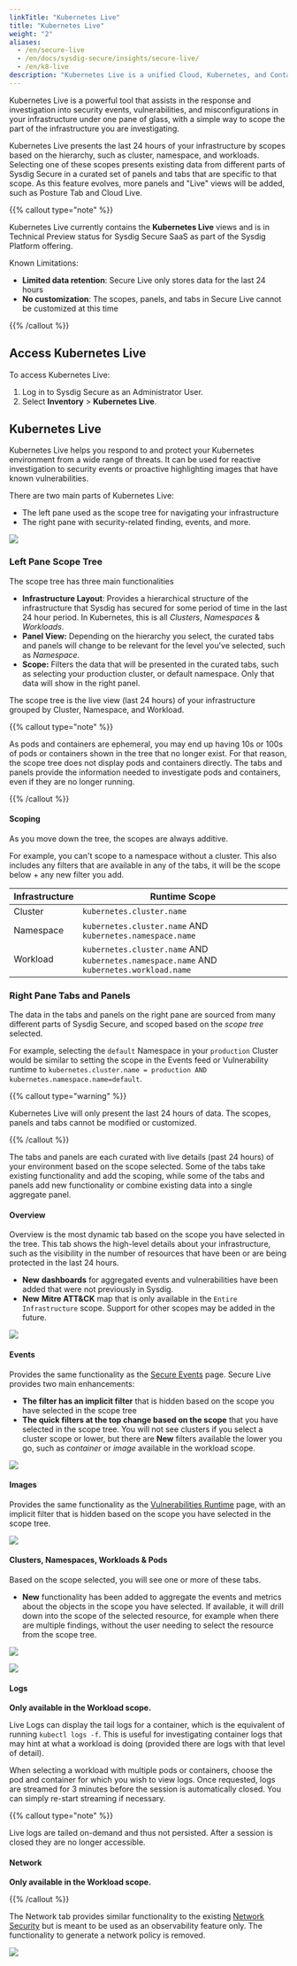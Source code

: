 ```yaml
---
linkTitle: "Kubernetes Live"
title: "Kubernetes Live"
weight: "2"
aliases:
  - /en/secure-live
  - /en/docs/sysdig-secure/insights/secure-live/
  - /en/k8-live
description: "Kubernetes Live is a unified Cloud, Kubernetes, and Container security framework that provides visibility to the Sysdig Secure platform across your infrastructure in the last 24 hours."
---
```


Kubernetes  Live is a powerful tool that assists in the response and investigation into security events, vulnerabilities, and misconfigurations in your infrastructure under one pane of glass, with a simple way to scope the part of the infrastructure you are investigating.

Kubernetes  Live presents the last 24 hours of your infrastructure by scopes based on the hierarchy, such as cluster, namespace, and workloads. Selecting one of these scopes presents existing data from different parts of Sysdig Secure in a curated set of panels and tabs that are specific to that scope. As this feature evolves, more panels and "Live" views will be added, such as Posture Tab and Cloud Live.

{{% callout type="note" %}}

Kubernetes  Live currently contains the **Kubernetes Live** views and is in Technical Preview status for Sysdig Secure SaaS as part of the Sysdig Platform offering. 

Known Limitations: 

- **Limited data retention**: Secure Live only stores data for the last 24 hours
- **No customization**: The scopes, panels, and tabs in Secure Live cannot be customized at this time

{{% /callout %}}

## Access Kubernetes  Live

To access Kubernetes Live:

1. Log in to Sysdig Secure as an Administrator User.
2. Select **Inventory** > **Kubernetes Live**.


## Kubernetes Live

Kubernetes Live helps you respond to and protect your Kubernetes environment from a wide range of threats. It can be used for reactive investigation to security events or proactive highlighting images that have known vulnerabilities.

There are two main parts of Kubernetes Live:

* The left pane used as the scope tree for navigating your infrastructure 
* The right pane with security-related finding, events, and more.

![](/image/live-tree.png)

### Left Pane Scope Tree

The scope tree has three main functionalities

- **Infrastructure Layout**:  Provides a hierarchical structure of the infrastructure that Sysdig has secured for some period of time in the last 24 hour period. In Kubernetes, this is all *Clusters*, *Namespaces* & *Workloads*.
- **Panel View:** Depending on the hierarchy you select, the curated tabs and panels will change to be relevant for the level you've selected, such as *Namespace*.
- **Scope:** Filters the data that will be presented in the curated tabs, such as selecting your production cluster, or default namespace. Only that data will show in the right panel.

The scope tree is the live view (last 24 hours) of your infrastructure grouped by Cluster, Namespace, and Workload.

{{% callout type="note" %}}

As pods and containers are ephemeral, you may end up having 10s or 100s of pods or containers shown in the tree that no longer exist. For that reason, the scope tree does not display pods and containers directly. The tabs and panels provide the information needed to investigate pods and containers, even if they are no longer running.

{{% /callout %}}

#### **Scoping**

As you move down the tree, the scopes are always additive. 

For example, you can't scope to a namespace without a cluster. This also includes any filters that are available in any of the tabs, it will be the scope below + any new filter you add. 

| **Infrastructure** | **Runtime Scope**                                            |
| ------------------ | ------------------------------------------------------------ |
| Cluster            | `kubernetes.cluster.name`                                    |
| Namespace          | `kubernetes.cluster.name` AND `kubernetes.namespace.name`    |
| Workload           | `kubernetes.cluster.name` AND `kubernetes.namespace.name` AND `kubernetes.workload.name` |

### Right Pane Tabs and Panels

The data in the tabs and panels on the right pane are sourced from many different parts of Sysdig Secure, and scoped based on the *scope tree* selected. 

For example, selecting the `default` Namespace in your `production` Cluster would be similar to setting the scope in the Events feed or Vulnerability runtime to `kubernetes.cluster.name = production AND kubernetes.namespace.name=default`.

{{% callout type="warning" %}}

Kubernetes Live will only present the last 24 hours of data.
The scopes, panels and tabs cannot be modified or customized.

{{% /callout %}}

The tabs and panels are each curated with live details (past 24 hours) of your environment based on the scope selected. Some of the tabs take existing functionality and add the scoping, while some of the tabs and panels add new functionality or combine existing data into a single aggregate panel.

#### Overview

Overview is the most dynamic tab based on the scope you have selected in the tree. This tab shows the high-level details about your infrastructure, such as the visibility in the number of resources that have been or are being protected in the last 24 hours. 

* **New** **dashboards** for aggregated events and vulnerabilities have been added that were not previously in Sysdig. 
* **New** **Mitre ATT&CK** map that is only available in the `Entire Infrastructure` scope. Support for other scopes may be added in the future.

![](/image/live_overview.png)

#### Events

Provides the same functionality as the [Secure Events](/en/events-secure/) page. Secure Live provides two main enhancements:

- **The filter has an implicit filter** that is hidden based on the scope you have selected in the scope tree
- **The quick filters at the top change based on the scope** that you have selected in the scope tree. You will not see clusters if you select a cluster scope or lower, but there are **New** filters available the lower you go, such as *container* or *image* available in the workload scope.

![](/image/live_events.png)

#### Images

Provides the same functionality as the [Vulnerabilities Runtime]( /en/runtime) page, with an implicit filter that is hidden based on the scope you have selected in the scope tree.

![](/image/live_images.png)

#### Clusters, Namespaces, Workloads & Pods

Based on the scope selected, you will see one or more of these tabs. 

* **New** functionality has been added to aggregate the events and metrics about the objects in the scope you have selected. If available, it will drill down into the scope of the selected resource, for example when there are multiple findings, without the user needing to select the resource from the scope tree.

![](/image/live_clusters.png)

![](/image/live_workloads.png)

#### Logs

**Only available in the Workload scope.** 

Live Logs can display the tail logs for a container, which is the equivalent of running `kubectl logs -f`. This is useful for investigating container logs that may hint at what a workload is doing (provided there are logs with that level of detail).

When selecting a workload with multiple pods or containers, choose the pod and container for which you wish to view logs. Once requested, logs are streamed for 3 minutes before the session is automatically closed. You can simply re-start streaming if necessary.

{{% callout type="note" %}}

Live logs are tailed on-demand and thus not persisted. After a session is closed they are no longer accessible.

#### Network

**Only available in the Workload scope.**

{{% /callout %}}

The Network tab provides similar functionality to the existing [Network Security](/en/network) but is meant to be used as an observability feature only. The functionality to generate a network policy is removed.

![](/image/live_network.png)